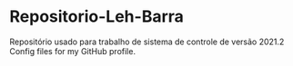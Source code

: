 # Repositorio-Leh-Barra
Repositório usado para trabalho de sistema de controle de versão 2021.2
Config files for my GitHub profile.
